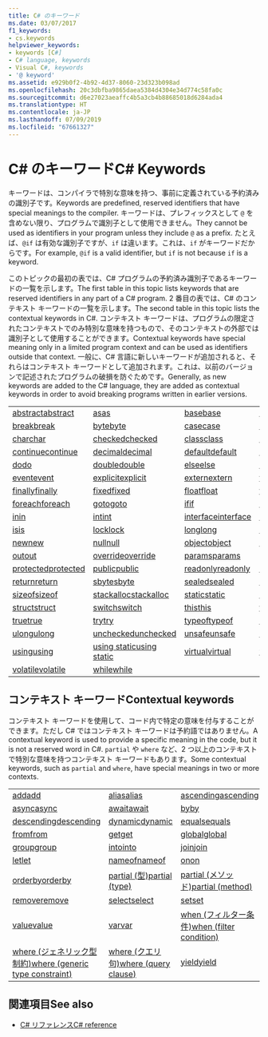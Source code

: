 ```yaml
---
title: C# のキーワード
ms.date: 03/07/2017
f1_keywords:
- cs.keywords
helpviewer_keywords:
- keywords [C#]
- C# language, keywords
- Visual C#, keywords
- '@ keyword'
ms.assetid: e929b0f2-4b92-4d37-8060-23d323b098ad
ms.openlocfilehash: 20c3dbfba9865daea5384d4304e34d774c58fa0c
ms.sourcegitcommit: d6e27023aeaffc4b5a3cb4b88685018d6284ada4
ms.translationtype: HT
ms.contentlocale: ja-JP
ms.lasthandoff: 07/09/2019
ms.locfileid: "67661327"
---
```

# <a name="c-keywords"></a><span data-ttu-id="ea1d8-102">C# のキーワード</span><span class="sxs-lookup"><span data-stu-id="ea1d8-102">C# Keywords</span></span>

<span data-ttu-id="ea1d8-103">キーワードは、コンパイラで特別な意味を持つ、事前に定義されている予約済みの識別子です。</span><span class="sxs-lookup"><span data-stu-id="ea1d8-103">Keywords are predefined, reserved identifiers that have special meanings to the compiler.</span></span> <span data-ttu-id="ea1d8-104">キーワードは、プレフィックスとして `@` を含めない限り、プログラムで識別子として使用できません。</span><span class="sxs-lookup"><span data-stu-id="ea1d8-104">They cannot be used as identifiers in your program unless they include `@` as a prefix.</span></span> <span data-ttu-id="ea1d8-105">たとえば、`@if` は有効な識別子ですが、`if` は違います。これは、`if` がキーワードだからです。</span><span class="sxs-lookup"><span data-stu-id="ea1d8-105">For example, `@if` is a valid identifier, but `if` is not because `if` is a keyword.</span></span>  
  
 <span data-ttu-id="ea1d8-106">このトピックの最初の表では、C# プログラムの予約済み識別子であるキーワードの一覧を示します。</span><span class="sxs-lookup"><span data-stu-id="ea1d8-106">The first table in this topic lists keywords that are reserved identifiers in any part of a C# program.</span></span> <span data-ttu-id="ea1d8-107">2 番目の表では、C# のコンテキスト キーワードの一覧を示します。</span><span class="sxs-lookup"><span data-stu-id="ea1d8-107">The second table in this topic lists the contextual keywords in C#.</span></span> <span data-ttu-id="ea1d8-108">コンテキスト キーワードは、プログラムの限定されたコンテキストでのみ特別な意味を持つもので、そのコンテキストの外部では識別子として使用することができます。</span><span class="sxs-lookup"><span data-stu-id="ea1d8-108">Contextual keywords have special meaning only in a limited program context and can be used as identifiers outside that context.</span></span> <span data-ttu-id="ea1d8-109">一般に、C# 言語に新しいキーワードが追加されると、それらはコンテキスト キーワードとして追加されます。これは、以前のバージョンで記述されたプログラムの破損を防ぐためです。</span><span class="sxs-lookup"><span data-stu-id="ea1d8-109">Generally, as new keywords are added to the C# language, they are added as contextual keywords in order to avoid breaking programs written in earlier versions.</span></span>  
  
|||||  
|---|---|---|---|  
|[<span data-ttu-id="ea1d8-110">abstract</span><span class="sxs-lookup"><span data-stu-id="ea1d8-110">abstract</span></span>](abstract.md)|[<span data-ttu-id="ea1d8-111">as</span><span class="sxs-lookup"><span data-stu-id="ea1d8-111">as</span></span>](../operators/type-testing-and-conversion-operators.md#as-operator)|[<span data-ttu-id="ea1d8-112">base</span><span class="sxs-lookup"><span data-stu-id="ea1d8-112">base</span></span>](base.md)|[<span data-ttu-id="ea1d8-113">bool</span><span class="sxs-lookup"><span data-stu-id="ea1d8-113">bool</span></span>](bool.md)|  
|[<span data-ttu-id="ea1d8-114">break</span><span class="sxs-lookup"><span data-stu-id="ea1d8-114">break</span></span>](break.md)|[<span data-ttu-id="ea1d8-115">byte</span><span class="sxs-lookup"><span data-stu-id="ea1d8-115">byte</span></span>](../builtin-types/integral-numeric-types.md)|[<span data-ttu-id="ea1d8-116">case</span><span class="sxs-lookup"><span data-stu-id="ea1d8-116">case</span></span>](switch.md)|[<span data-ttu-id="ea1d8-117">catch</span><span class="sxs-lookup"><span data-stu-id="ea1d8-117">catch</span></span>](try-catch.md)|  
|[<span data-ttu-id="ea1d8-118">char</span><span class="sxs-lookup"><span data-stu-id="ea1d8-118">char</span></span>](char.md)|[<span data-ttu-id="ea1d8-119">checked</span><span class="sxs-lookup"><span data-stu-id="ea1d8-119">checked</span></span>](checked.md)|[<span data-ttu-id="ea1d8-120">class</span><span class="sxs-lookup"><span data-stu-id="ea1d8-120">class</span></span>](class.md)|[<span data-ttu-id="ea1d8-121">const</span><span class="sxs-lookup"><span data-stu-id="ea1d8-121">const</span></span>](const.md)|  
|[<span data-ttu-id="ea1d8-122">continue</span><span class="sxs-lookup"><span data-stu-id="ea1d8-122">continue</span></span>](continue.md)|[<span data-ttu-id="ea1d8-123">decimal</span><span class="sxs-lookup"><span data-stu-id="ea1d8-123">decimal</span></span>](../builtin-types/floating-point-numeric-types.md)|[<span data-ttu-id="ea1d8-124">default</span><span class="sxs-lookup"><span data-stu-id="ea1d8-124">default</span></span>](default.md)|[<span data-ttu-id="ea1d8-125">delegate</span><span class="sxs-lookup"><span data-stu-id="ea1d8-125">delegate</span></span>](delegate.md)|  
|[<span data-ttu-id="ea1d8-126">do</span><span class="sxs-lookup"><span data-stu-id="ea1d8-126">do</span></span>](do.md)|[<span data-ttu-id="ea1d8-127">double</span><span class="sxs-lookup"><span data-stu-id="ea1d8-127">double</span></span>](../builtin-types/floating-point-numeric-types.md)|[<span data-ttu-id="ea1d8-128">else</span><span class="sxs-lookup"><span data-stu-id="ea1d8-128">else</span></span>](if-else.md)|[<span data-ttu-id="ea1d8-129">enum</span><span class="sxs-lookup"><span data-stu-id="ea1d8-129">enum</span></span>](enum.md)|  
|[<span data-ttu-id="ea1d8-130">event</span><span class="sxs-lookup"><span data-stu-id="ea1d8-130">event</span></span>](event.md)|[<span data-ttu-id="ea1d8-131">explicit</span><span class="sxs-lookup"><span data-stu-id="ea1d8-131">explicit</span></span>](explicit.md)|[<span data-ttu-id="ea1d8-132">extern</span><span class="sxs-lookup"><span data-stu-id="ea1d8-132">extern</span></span>](extern.md)|[<span data-ttu-id="ea1d8-133">false</span><span class="sxs-lookup"><span data-stu-id="ea1d8-133">false</span></span>](false-literal.md)|  
|[<span data-ttu-id="ea1d8-134">finally</span><span class="sxs-lookup"><span data-stu-id="ea1d8-134">finally</span></span>](try-finally.md)|[<span data-ttu-id="ea1d8-135">fixed</span><span class="sxs-lookup"><span data-stu-id="ea1d8-135">fixed</span></span>](fixed-statement.md)|[<span data-ttu-id="ea1d8-136">float</span><span class="sxs-lookup"><span data-stu-id="ea1d8-136">float</span></span>](../builtin-types/floating-point-numeric-types.md)|[<span data-ttu-id="ea1d8-137">for</span><span class="sxs-lookup"><span data-stu-id="ea1d8-137">for</span></span>](for.md)|  
|[<span data-ttu-id="ea1d8-138">foreach</span><span class="sxs-lookup"><span data-stu-id="ea1d8-138">foreach</span></span>](foreach-in.md)|[<span data-ttu-id="ea1d8-139">goto</span><span class="sxs-lookup"><span data-stu-id="ea1d8-139">goto</span></span>](goto.md)|[<span data-ttu-id="ea1d8-140">if</span><span class="sxs-lookup"><span data-stu-id="ea1d8-140">if</span></span>](if-else.md)|[<span data-ttu-id="ea1d8-141">implicit</span><span class="sxs-lookup"><span data-stu-id="ea1d8-141">implicit</span></span>](implicit.md)|  
|[<span data-ttu-id="ea1d8-142">in</span><span class="sxs-lookup"><span data-stu-id="ea1d8-142">in</span></span>](in.md)|[<span data-ttu-id="ea1d8-143">int</span><span class="sxs-lookup"><span data-stu-id="ea1d8-143">int</span></span>](../builtin-types/integral-numeric-types.md)|[<span data-ttu-id="ea1d8-144">interface</span><span class="sxs-lookup"><span data-stu-id="ea1d8-144">interface</span></span>](interface.md)|[<span data-ttu-id="ea1d8-145">internal</span><span class="sxs-lookup"><span data-stu-id="ea1d8-145">internal</span></span>](internal.md)|
|[<span data-ttu-id="ea1d8-146">is</span><span class="sxs-lookup"><span data-stu-id="ea1d8-146">is</span></span>](is.md)|[<span data-ttu-id="ea1d8-147">lock</span><span class="sxs-lookup"><span data-stu-id="ea1d8-147">lock</span></span>](lock-statement.md)|[<span data-ttu-id="ea1d8-148">long</span><span class="sxs-lookup"><span data-stu-id="ea1d8-148">long</span></span>](../builtin-types/integral-numeric-types.md)|[<span data-ttu-id="ea1d8-149">namespace</span><span class="sxs-lookup"><span data-stu-id="ea1d8-149">namespace</span></span>](namespace.md)|
|[<span data-ttu-id="ea1d8-150">new</span><span class="sxs-lookup"><span data-stu-id="ea1d8-150">new</span></span>](../operators/new-operator.md)|[<span data-ttu-id="ea1d8-151">null</span><span class="sxs-lookup"><span data-stu-id="ea1d8-151">null</span></span>](null.md)|[<span data-ttu-id="ea1d8-152">object</span><span class="sxs-lookup"><span data-stu-id="ea1d8-152">object</span></span>](object.md)|[<span data-ttu-id="ea1d8-153">operator</span><span class="sxs-lookup"><span data-stu-id="ea1d8-153">operator</span></span>](../operators/operator-overloading.md)|
|[<span data-ttu-id="ea1d8-154">out</span><span class="sxs-lookup"><span data-stu-id="ea1d8-154">out</span></span>](out.md)|[<span data-ttu-id="ea1d8-155">override</span><span class="sxs-lookup"><span data-stu-id="ea1d8-155">override</span></span>](override.md)|[<span data-ttu-id="ea1d8-156">params</span><span class="sxs-lookup"><span data-stu-id="ea1d8-156">params</span></span>](params.md)|[<span data-ttu-id="ea1d8-157">private</span><span class="sxs-lookup"><span data-stu-id="ea1d8-157">private</span></span>](private.md)|
|[<span data-ttu-id="ea1d8-158">protected</span><span class="sxs-lookup"><span data-stu-id="ea1d8-158">protected</span></span>](protected.md)|[<span data-ttu-id="ea1d8-159">public</span><span class="sxs-lookup"><span data-stu-id="ea1d8-159">public</span></span>](public.md)|[<span data-ttu-id="ea1d8-160">readonly</span><span class="sxs-lookup"><span data-stu-id="ea1d8-160">readonly</span></span>](readonly.md)|[<span data-ttu-id="ea1d8-161">ref</span><span class="sxs-lookup"><span data-stu-id="ea1d8-161">ref</span></span>](ref.md)|
|[<span data-ttu-id="ea1d8-162">return</span><span class="sxs-lookup"><span data-stu-id="ea1d8-162">return</span></span>](return.md)|[<span data-ttu-id="ea1d8-163">sbyte</span><span class="sxs-lookup"><span data-stu-id="ea1d8-163">sbyte</span></span>](../builtin-types/integral-numeric-types.md)|[<span data-ttu-id="ea1d8-164">sealed</span><span class="sxs-lookup"><span data-stu-id="ea1d8-164">sealed</span></span>](sealed.md)|[<span data-ttu-id="ea1d8-165">short</span><span class="sxs-lookup"><span data-stu-id="ea1d8-165">short</span></span>](../builtin-types/integral-numeric-types.md)||
[<span data-ttu-id="ea1d8-166">sizeof</span><span class="sxs-lookup"><span data-stu-id="ea1d8-166">sizeof</span></span>](sizeof.md)|[<span data-ttu-id="ea1d8-167">stackalloc</span><span class="sxs-lookup"><span data-stu-id="ea1d8-167">stackalloc</span></span>](../operators/stackalloc.md)|[<span data-ttu-id="ea1d8-168">static</span><span class="sxs-lookup"><span data-stu-id="ea1d8-168">static</span></span>](static.md)|[<span data-ttu-id="ea1d8-169">string</span><span class="sxs-lookup"><span data-stu-id="ea1d8-169">string</span></span>](string.md)|
|[<span data-ttu-id="ea1d8-170">struct</span><span class="sxs-lookup"><span data-stu-id="ea1d8-170">struct</span></span>](struct.md)|[<span data-ttu-id="ea1d8-171">switch</span><span class="sxs-lookup"><span data-stu-id="ea1d8-171">switch</span></span>](switch.md)|[<span data-ttu-id="ea1d8-172">this</span><span class="sxs-lookup"><span data-stu-id="ea1d8-172">this</span></span>](this.md)|[<span data-ttu-id="ea1d8-173">throw</span><span class="sxs-lookup"><span data-stu-id="ea1d8-173">throw</span></span>](throw.md)|
|[<span data-ttu-id="ea1d8-174">true</span><span class="sxs-lookup"><span data-stu-id="ea1d8-174">true</span></span>](true-literal.md)|[<span data-ttu-id="ea1d8-175">try</span><span class="sxs-lookup"><span data-stu-id="ea1d8-175">try</span></span>](try-catch.md)|[<span data-ttu-id="ea1d8-176">typeof</span><span class="sxs-lookup"><span data-stu-id="ea1d8-176">typeof</span></span>](../operators/type-testing-and-conversion-operators.md#typeof-operator)|[<span data-ttu-id="ea1d8-177">uint</span><span class="sxs-lookup"><span data-stu-id="ea1d8-177">uint</span></span>](../builtin-types/integral-numeric-types.md)|
|[<span data-ttu-id="ea1d8-178">ulong</span><span class="sxs-lookup"><span data-stu-id="ea1d8-178">ulong</span></span>](../builtin-types/integral-numeric-types.md)|[<span data-ttu-id="ea1d8-179">unchecked</span><span class="sxs-lookup"><span data-stu-id="ea1d8-179">unchecked</span></span>](unchecked.md)|[<span data-ttu-id="ea1d8-180">unsafe</span><span class="sxs-lookup"><span data-stu-id="ea1d8-180">unsafe</span></span>](unsafe.md)|[<span data-ttu-id="ea1d8-181">ushort</span><span class="sxs-lookup"><span data-stu-id="ea1d8-181">ushort</span></span>](../builtin-types/integral-numeric-types.md)|
|[<span data-ttu-id="ea1d8-182">using</span><span class="sxs-lookup"><span data-stu-id="ea1d8-182">using</span></span>](using.md)|[<span data-ttu-id="ea1d8-183">using static</span><span class="sxs-lookup"><span data-stu-id="ea1d8-183">using static</span></span>](using-static.md)|[<span data-ttu-id="ea1d8-184">virtual</span><span class="sxs-lookup"><span data-stu-id="ea1d8-184">virtual</span></span>](virtual.md)|[<span data-ttu-id="ea1d8-185">void</span><span class="sxs-lookup"><span data-stu-id="ea1d8-185">void</span></span>](void.md)|
|[<span data-ttu-id="ea1d8-186">volatile</span><span class="sxs-lookup"><span data-stu-id="ea1d8-186">volatile</span></span>](volatile.md)|[<span data-ttu-id="ea1d8-187">while</span><span class="sxs-lookup"><span data-stu-id="ea1d8-187">while</span></span>](while.md)|

## <a name="contextual-keywords"></a><span data-ttu-id="ea1d8-188">コンテキスト キーワード</span><span class="sxs-lookup"><span data-stu-id="ea1d8-188">Contextual keywords</span></span>

 <span data-ttu-id="ea1d8-189">コンテキスト キーワードを使用して、コード内で特定の意味を付与することができます。ただし C# ではコンテキスト キーワードは予約語ではありません。</span><span class="sxs-lookup"><span data-stu-id="ea1d8-189">A contextual keyword is used to provide a specific meaning in the code, but it is not a reserved word in C#.</span></span> <span data-ttu-id="ea1d8-190">`partial` や `where` など、2 つ以上のコンテキストで特別な意味を持つコンテキスト キーワードもあります。</span><span class="sxs-lookup"><span data-stu-id="ea1d8-190">Some contextual keywords, such as `partial` and `where`, have special meanings in two or more contexts.</span></span>  
  
||||  
|---|---|---|  
|[<span data-ttu-id="ea1d8-191">add</span><span class="sxs-lookup"><span data-stu-id="ea1d8-191">add</span></span>](add.md)|[<span data-ttu-id="ea1d8-192">alias</span><span class="sxs-lookup"><span data-stu-id="ea1d8-192">alias</span></span>](extern-alias.md)|[<span data-ttu-id="ea1d8-193">ascending</span><span class="sxs-lookup"><span data-stu-id="ea1d8-193">ascending</span></span>](ascending.md)|
|[<span data-ttu-id="ea1d8-194">async</span><span class="sxs-lookup"><span data-stu-id="ea1d8-194">async</span></span>](async.md)|[<span data-ttu-id="ea1d8-195">await</span><span class="sxs-lookup"><span data-stu-id="ea1d8-195">await</span></span>](await.md)|[<span data-ttu-id="ea1d8-196">by</span><span class="sxs-lookup"><span data-stu-id="ea1d8-196">by</span></span>](by.md)|
|[<span data-ttu-id="ea1d8-197">descending</span><span class="sxs-lookup"><span data-stu-id="ea1d8-197">descending</span></span>](descending.md)|[<span data-ttu-id="ea1d8-198">dynamic</span><span class="sxs-lookup"><span data-stu-id="ea1d8-198">dynamic</span></span>](dynamic.md)|[<span data-ttu-id="ea1d8-199">equals</span><span class="sxs-lookup"><span data-stu-id="ea1d8-199">equals</span></span>](equals.md)|
|[<span data-ttu-id="ea1d8-200">from</span><span class="sxs-lookup"><span data-stu-id="ea1d8-200">from</span></span>](from-clause.md)|[<span data-ttu-id="ea1d8-201">get</span><span class="sxs-lookup"><span data-stu-id="ea1d8-201">get</span></span>](get.md)|[<span data-ttu-id="ea1d8-202">global</span><span class="sxs-lookup"><span data-stu-id="ea1d8-202">global</span></span>](global.md)|
|[<span data-ttu-id="ea1d8-203">group</span><span class="sxs-lookup"><span data-stu-id="ea1d8-203">group</span></span>](group-clause.md)|[<span data-ttu-id="ea1d8-204">into</span><span class="sxs-lookup"><span data-stu-id="ea1d8-204">into</span></span>](into.md)|[<span data-ttu-id="ea1d8-205">join</span><span class="sxs-lookup"><span data-stu-id="ea1d8-205">join</span></span>](join-clause.md)|
|[<span data-ttu-id="ea1d8-206">let</span><span class="sxs-lookup"><span data-stu-id="ea1d8-206">let</span></span>](let-clause.md)|[<span data-ttu-id="ea1d8-207">nameof</span><span class="sxs-lookup"><span data-stu-id="ea1d8-207">nameof</span></span>](nameof.md)|[<span data-ttu-id="ea1d8-208">on</span><span class="sxs-lookup"><span data-stu-id="ea1d8-208">on</span></span>](on.md)|
|[<span data-ttu-id="ea1d8-209">orderby</span><span class="sxs-lookup"><span data-stu-id="ea1d8-209">orderby</span></span>](orderby-clause.md)|[<span data-ttu-id="ea1d8-210">partial (型)</span><span class="sxs-lookup"><span data-stu-id="ea1d8-210">partial (type)</span></span>](partial-type.md)|[<span data-ttu-id="ea1d8-211">partial (メソッド)</span><span class="sxs-lookup"><span data-stu-id="ea1d8-211">partial (method)</span></span>](partial-method.md)|
|[<span data-ttu-id="ea1d8-212">remove</span><span class="sxs-lookup"><span data-stu-id="ea1d8-212">remove</span></span>](remove.md)|[<span data-ttu-id="ea1d8-213">select</span><span class="sxs-lookup"><span data-stu-id="ea1d8-213">select</span></span>](select-clause.md)|[<span data-ttu-id="ea1d8-214">set</span><span class="sxs-lookup"><span data-stu-id="ea1d8-214">set</span></span>](set.md)|
|[<span data-ttu-id="ea1d8-215">value</span><span class="sxs-lookup"><span data-stu-id="ea1d8-215">value</span></span>](value.md)|[<span data-ttu-id="ea1d8-216">var</span><span class="sxs-lookup"><span data-stu-id="ea1d8-216">var</span></span>](var.md)|[<span data-ttu-id="ea1d8-217">when (フィルター条件)</span><span class="sxs-lookup"><span data-stu-id="ea1d8-217">when (filter condition)</span></span>](when.md)|
|[<span data-ttu-id="ea1d8-218">where (ジェネリック型制約)</span><span class="sxs-lookup"><span data-stu-id="ea1d8-218">where (generic type constraint)</span></span>](where-generic-type-constraint.md)|[<span data-ttu-id="ea1d8-219">where (クエリ句)</span><span class="sxs-lookup"><span data-stu-id="ea1d8-219">where (query clause)</span></span>](where-clause.md)|[<span data-ttu-id="ea1d8-220">yield</span><span class="sxs-lookup"><span data-stu-id="ea1d8-220">yield</span></span>](yield.md)|
  
## <a name="see-also"></a><span data-ttu-id="ea1d8-221">関連項目</span><span class="sxs-lookup"><span data-stu-id="ea1d8-221">See also</span></span>

- [<span data-ttu-id="ea1d8-222">C# リファレンス</span><span class="sxs-lookup"><span data-stu-id="ea1d8-222">C# reference</span></span>](../index.md)
